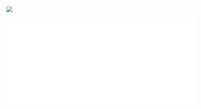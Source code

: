 <img src="https://git.inpt.fr/inp-net/visual-identity/-/raw/main/wordmark-padded-green-on-black.svg" height="150px" />

![](https://github.com/inp-net/.github/raw/main/github-metrics.svg)
